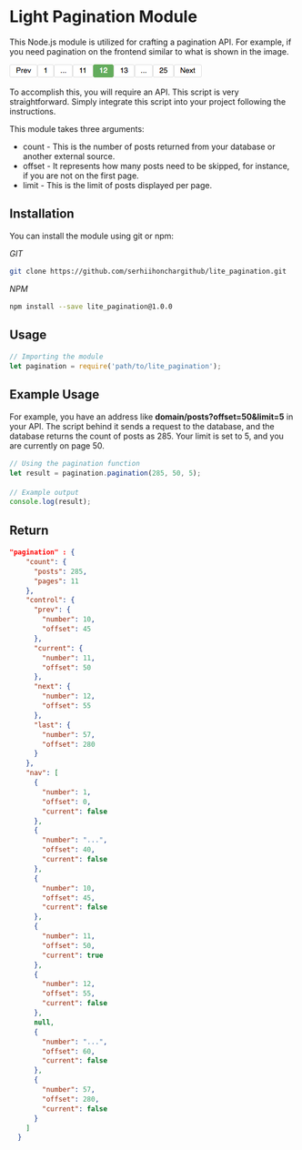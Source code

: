# Light Pagination Module

This Node.js module is utilized for crafting a pagination API. For example, if you need pagination on the frontend similar to what is shown in the image.

<img src="./pagination.jpg" alt="img">

To accomplish this, you will require an API. This script is very straightforward. Simply integrate this script into your project following the instructions.

This module takes three arguments:

<ul>
    <li>count - This is the number of posts returned from your database or another external source.</li>
    <li>offset - It represents how many posts need to be skipped, for instance, if you are not on the first page.</li>
    <li>limit - This is the limit of posts displayed per page.</li>
</ul>

## Installation

You can install the module using git or npm:

*GIT*
```bash
git clone https://github.com/serhiihonchargithub/lite_pagination.git
```

*NPM*
```bash
npm install --save lite_pagination@1.0.0
```

## Usage
```javascript
// Importing the module
let pagination = require('path/to/lite_pagination');
```
## Example Usage

For example, you have an address like **domain/posts?offset=50&limit=5** in your API. The script behind it sends a request to the database, and the database returns the count of posts as 285. Your limit is set to 5, and you are currently on page 50.

```javascript
// Using the pagination function
let result = pagination.pagination(285, 50, 5);

// Example output
console.log(result);
```

## Return
```json
"pagination" : {
    "count": {
      "posts": 285,
      "pages": 11
    },
    "control": {
      "prev": {
        "number": 10,
        "offset": 45
      },
      "current": {
        "number": 11,
        "offset": 50
      },
      "next": {
        "number": 12,
        "offset": 55
      },
      "last": {
        "number": 57,
        "offset": 280
      }
    },
    "nav": [
      {
        "number": 1,
        "offset": 0,
        "current": false
      },
      {
        "number": "...",
        "offset": 40,
        "current": false
      },
      {
        "number": 10,
        "offset": 45,
        "current": false
      },
      {
        "number": 11,
        "offset": 50,
        "current": true
      },
      {
        "number": 12,
        "offset": 55,
        "current": false
      },
      null,
      {
        "number": "...",
        "offset": 60,
        "current": false
      },
      {
        "number": 57,
        "offset": 280,
        "current": false
      }
    ]
  }
```

